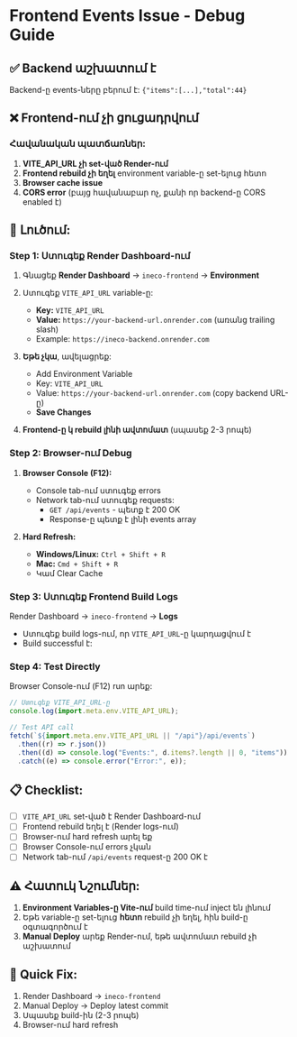 # Frontend Events Issue - Debug Guide

## ✅ Backend աշխատում է

Backend-ը events-ները բերում է: `{"items":[...],"total":44}`

## ❌ Frontend-ում չի ցուցադրվում

### Հավանական պատճառներ:

1. **VITE_API_URL չի set-ված Render-ում**
2. **Frontend rebuild չի եղել** environment variable-ը set-ելուց հետո
3. **Browser cache issue**
4. **CORS error** (բայց հավանաբար ոչ, քանի որ backend-ը CORS enabled է)

## 🔧 Լուծում:

### Step 1: Ստուգեք Render Dashboard-ում

1. Գնացեք **Render Dashboard** → `ineco-frontend` → **Environment**
2. Ստուգեք `VITE_API_URL` variable-ը:

   - **Key:** `VITE_API_URL`
   - **Value:** `https://your-backend-url.onrender.com` (առանց trailing slash)
   - Example: `https://ineco-backend.onrender.com`

3. **Եթե չկա**, ավելացրեք:

   - Add Environment Variable
   - Key: `VITE_API_URL`
   - Value: `https://your-backend-url.onrender.com` (copy backend URL-ը)
   - **Save Changes**

4. **Frontend-ը կ rebuild լինի ավտոմատ** (սպասեք 2-3 րոպե)

### Step 2: Browser-ում Debug

1. **Browser Console (F12):**

   - Console tab-ում ստուգեք errors
   - Network tab-ում ստուգեք requests:
     - `GET /api/events` - պետք է 200 OK
     - Response-ը պետք է լինի events array

2. **Hard Refresh:**
   - **Windows/Linux:** `Ctrl + Shift + R`
   - **Mac:** `Cmd + Shift + R`
   - Կամ Clear Cache

### Step 3: Ստուգեք Frontend Build Logs

Render Dashboard → `ineco-frontend` → **Logs**

- Ստուգեք build logs-ում, որ `VITE_API_URL`-ը կարդացվում է
- Build successful է:

### Step 4: Test Directly

Browser Console-ում (F12) run արեք:

```javascript
// Ստուգեք VITE_API_URL-ը
console.log(import.meta.env.VITE_API_URL);

// Test API call
fetch(`${import.meta.env.VITE_API_URL || "/api"}/api/events`)
  .then((r) => r.json())
  .then((d) => console.log("Events:", d.items?.length || 0, "items"))
  .catch((e) => console.error("Error:", e));
```

## 📋 Checklist:

- [ ] `VITE_API_URL` set-ված է Render Dashboard-ում
- [ ] Frontend rebuild եղել է (Render logs-ում)
- [ ] Browser-ում hard refresh արել եք
- [ ] Browser Console-ում errors չկան
- [ ] Network tab-ում `/api/events` request-ը 200 OK է

## ⚠️ Հատուկ Նշումներ:

1. **Environment Variables-ը Vite-ում** build time-ում inject են լինում
2. Եթե variable-ը set-ելուց **հետո** rebuild չի եղել, հին build-ը օգտագործում է
3. **Manual Deploy** արեք Render-ում, եթե ավտոմատ rebuild չի աշխատում

## 🚀 Quick Fix:

1. Render Dashboard → `ineco-frontend`
2. Manual Deploy → Deploy latest commit
3. Սպասեք build-ին (2-3 րոպե)
4. Browser-ում hard refresh

